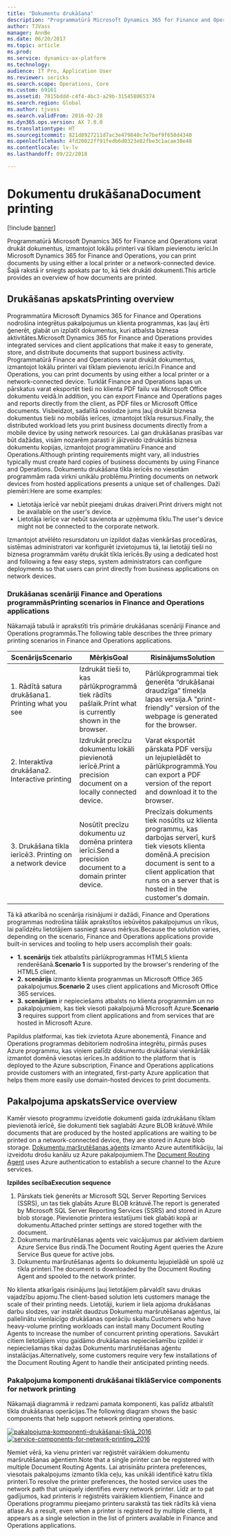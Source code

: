 ```yaml
---
title: "Dokumentu drukāšana"
description: "Programmatūrā Microsoft Dynamics 365 for Finance and Operations varat drukāt dokumentus, izmantojot lokālu printeri vai tīklam pievienotu ierīci. Šajā rakstā ir sniegts apskats par to, kā tiek drukāti dokumenti."
author: TJVass
manager: AnnBe
ms.date: 06/20/2017
ms.topic: article
ms.prod: 
ms.service: dynamics-ax-platform
ms.technology: 
audience: IT Pro, Application User
ms.reviewer: sericks
ms.search.scope: Operations, Core
ms.custom: 69161
ms.assetid: 7815bddd-c4f4-4bc3-a29b-315458065374
ms.search.region: Global
ms.author: tjvass
ms.search.validFrom: 2016-02-28
ms.dyn365.ops.version: AX 7.0.0
ms.translationtype: HT
ms.sourcegitcommit: 821d8927211d7ac3e479848c7e7bef9f650d4340
ms.openlocfilehash: 4fd20022ff91fedb6d0323e82fbe3c1acae38e48
ms.contentlocale: lv-lv
ms.lasthandoff: 09/22/2018

---
```


# <a name="document-printing"></a><span data-ttu-id="3ab51-104">Dokumentu drukāšana</span><span class="sxs-lookup"><span data-stu-id="3ab51-104">Document printing</span></span>

[!include [banner](../includes/banner.md)]

<span data-ttu-id="3ab51-105">Programmatūrā Microsoft Dynamics 365 for Finance and Operations varat drukāt dokumentus, izmantojot lokālu printeri vai tīklam pievienotu ierīci.</span><span class="sxs-lookup"><span data-stu-id="3ab51-105">In Microsoft Dynamics 365 for Finance and Operations, you can print documents by using either a local printer or a network-connected device.</span></span> <span data-ttu-id="3ab51-106">Šajā rakstā ir sniegts apskats par to, kā tiek drukāti dokumenti.</span><span class="sxs-lookup"><span data-stu-id="3ab51-106">This article provides an overview of how documents are printed.</span></span>

## <a name="printing-overview"></a><span data-ttu-id="3ab51-107">Drukāšanas apskats</span><span class="sxs-lookup"><span data-stu-id="3ab51-107">Printing overview</span></span>

<span data-ttu-id="3ab51-108">Programmatūra Microsoft Dynamics 365 for Finance and Operations nodrošina integrētus pakalpojumus un klienta programmas, kas ļauj ērti ģenerēt, glabāt un izplatīt dokumentus, kuri atbalsta biznesa aktivitātes.</span><span class="sxs-lookup"><span data-stu-id="3ab51-108">Microsoft Dynamics 365 for Finance and Operations provides integrated services and client applications that make it easy to generate, store, and distribute documents that support business activity.</span></span> <span data-ttu-id="3ab51-109">Programmatūrā Finance and Operations varat drukāt dokumentus, izmantojot lokālu printeri vai tīklam pievienotu ierīci.</span><span class="sxs-lookup"><span data-stu-id="3ab51-109">In Finance and Operations, you can print documents by using either a local printer or a network-connected device.</span></span> <span data-ttu-id="3ab51-110">Turklāt Finance and Operations lapas un pārskatus varat eksportēt tieši no klienta PDF failu vai Microsoft Office dokumentu veidā.</span><span class="sxs-lookup"><span data-stu-id="3ab51-110">In addition, you can export Finance and Operations pages and reports directly from the client, as PDF files or Microsoft Office documents.</span></span> <span data-ttu-id="3ab51-111">Visbeidzot, sadalītā noslodze jums ļauj drukāt biznesa dokumentus tieši no mobilās ierīces, izmantojot tīkla resursus.</span><span class="sxs-lookup"><span data-stu-id="3ab51-111">Finally, the distributed workload lets you print business documents directly from a mobile device by using network resources.</span></span> <span data-ttu-id="3ab51-112">Lai gan drukāšanas prasības var būt dažādas, visām nozarēm parasti ir jāizveido izdrukātās biznesa dokumentu kopijas, izmantojot programmatūru Finance and Operations.</span><span class="sxs-lookup"><span data-stu-id="3ab51-112">Although printing requirements might vary, all industries typically must create hard copies of business documents by using Finance and Operations.</span></span> <span data-ttu-id="3ab51-113">Dokumentu drukāšana tīkla ierīcēs no viesotām programmām rada virkni unikālu problēmu.</span><span class="sxs-lookup"><span data-stu-id="3ab51-113">Printing documents on network devices from hosted applications presents a unique set of challenges.</span></span> <span data-ttu-id="3ab51-114">Daži piemēri:</span><span class="sxs-lookup"><span data-stu-id="3ab51-114">Here are some examples:</span></span>

- <span data-ttu-id="3ab51-115">Lietotāja ierīcē var nebūt pieejami drukas draiveri.</span><span class="sxs-lookup"><span data-stu-id="3ab51-115">Print drivers might not be available on the user's device.</span></span>
- <span data-ttu-id="3ab51-116">Lietotāja ierīce var nebūt savienota ar uzņēmuma tīklu.</span><span class="sxs-lookup"><span data-stu-id="3ab51-116">The user's device might not be connected to the corporate network.</span></span>

<span data-ttu-id="3ab51-117">Izmantojot atvēlēto resursdatoru un izpildot dažas vienkāršas procedūras, sistēmas administratori var konfigurēt izvietojumus tā, lai lietotāji tieši no biznesa programmām varētu drukāt tīkla ierīcēs.</span><span class="sxs-lookup"><span data-stu-id="3ab51-117">By using a dedicated host and following a few easy steps, system administrators can configure deployments so that users can print directly from business applications on network devices.</span></span>

### <a name="printing-scenarios-in-finance-and-operations-applications"></a><span data-ttu-id="3ab51-118">Drukāšanas scenāriji Finance and Operations programmās</span><span class="sxs-lookup"><span data-stu-id="3ab51-118">Printing scenarios in Finance and Operations applications</span></span>

<span data-ttu-id="3ab51-119">Nākamajā tabulā ir aprakstīti trīs primārie drukāšanas scenāriji Finance and Operations programmās.</span><span class="sxs-lookup"><span data-stu-id="3ab51-119">The following table describes the three primary printing scenarios in Finance and Operations applications.</span></span>

| <span data-ttu-id="3ab51-120">Scenārijs</span><span class="sxs-lookup"><span data-stu-id="3ab51-120">Scenario</span></span>                        | <span data-ttu-id="3ab51-121">Mērķis</span><span class="sxs-lookup"><span data-stu-id="3ab51-121">Goal</span></span>                                                      | <span data-ttu-id="3ab51-122">Risinājums</span><span class="sxs-lookup"><span data-stu-id="3ab51-122">Solution</span></span> |
|---------------------------------|-----------------------------------------------------------|----------|
| <span data-ttu-id="3ab51-123">1. Rādītā satura drukāšana</span><span class="sxs-lookup"><span data-stu-id="3ab51-123">1. Printing what you see</span></span>        | <span data-ttu-id="3ab51-124">Izdrukāt tieši to, kas pārlūkprogrammā tiek rādīts pašlaik.</span><span class="sxs-lookup"><span data-stu-id="3ab51-124">Print what is currently shown in the browser.</span></span>             | <span data-ttu-id="3ab51-125">Pārlūkprogrammai tiek ģenerēta “drukāšanai draudzīga” tīmekļa lapas versija.</span><span class="sxs-lookup"><span data-stu-id="3ab51-125">A "print-friendly" version of the webpage is generated for the browser.</span></span> |
| <span data-ttu-id="3ab51-126">2. Interaktīva drukāšana</span><span class="sxs-lookup"><span data-stu-id="3ab51-126">2. Interactive printing</span></span>         | <span data-ttu-id="3ab51-127">Izdrukāt precīzu dokumentu lokāli pievienotā ierīcē.</span><span class="sxs-lookup"><span data-stu-id="3ab51-127">Print a precision document on a locally connected device.</span></span> | <span data-ttu-id="3ab51-128">Varat eksportēt pārskata PDF versiju un lejupielādēt to pārlūkprogrammā.</span><span class="sxs-lookup"><span data-stu-id="3ab51-128">You can export a PDF version of the report and download it to the browser.</span></span> |
| <span data-ttu-id="3ab51-129">3. Drukāšana tīkla ierīcē</span><span class="sxs-lookup"><span data-stu-id="3ab51-129">3. Printing on a network device</span></span> | <span data-ttu-id="3ab51-130">Nosūtīt precīzu dokumentu uz domēna printera ierīci.</span><span class="sxs-lookup"><span data-stu-id="3ab51-130">Send a precision document to a domain printer device.</span></span>     | <span data-ttu-id="3ab51-131">Precīzais dokuments tiek nosūtīts uz klienta programmu, kas darbojas serverī, kurš tiek viesots klienta domēnā.</span><span class="sxs-lookup"><span data-stu-id="3ab51-131">A precision document is sent to a client application that runs on a server that is hosted in the customer's domain.</span></span> |

<span data-ttu-id="3ab51-132">Tā kā atkarībā no scenārija risinājumi ir dažādi, Finance and Operations programmas nodrošina tālāk aprakstītos iebūvētos pakalpojumus un rīkus, lai palīdzētu lietotājiem sasniegt savus mērķus.</span><span class="sxs-lookup"><span data-stu-id="3ab51-132">Because the solution varies, depending on the scenario, Finance and Operations applications provide built-in services and tooling to help users accomplish their goals:</span></span>

- <span data-ttu-id="3ab51-133">**1. scenārijs** tiek atbalstīts pārlūkprogrammas HTML5 klienta renderēšanā.</span><span class="sxs-lookup"><span data-stu-id="3ab51-133">**Scenario 1** is supported by the browser's rendering of the HTML5 client.</span></span>
- <span data-ttu-id="3ab51-134">**2. scenārijs** izmanto klienta programmas un Microsoft Office 365 pakalpojumus.</span><span class="sxs-lookup"><span data-stu-id="3ab51-134">**Scenario 2** uses client applications and Microsoft Office 365 services.</span></span>
- <span data-ttu-id="3ab51-135">**3. scenārijam** ir nepieciešams atbalsts no klienta programmām un no pakalpojumiem, kas tiek viesoti pakalpojumā Microsoft Azure.</span><span class="sxs-lookup"><span data-stu-id="3ab51-135">**Scenario 3** requires support from client applications and from services that are hosted in Microsoft Azure.</span></span>

<span data-ttu-id="3ab51-136">Papildus platformai, kas tiek izvietota Azure abonementā, Finance and Operations programmas debitoriem nodrošina integrētu, pirmās puses Azure programmu, kas viņiem palīdz dokumentu drukāšanai vienkāršāk izmantot domēnā viesotas ierīces.</span><span class="sxs-lookup"><span data-stu-id="3ab51-136">In addition to the platform that is deployed to the Azure subscription, Finance and Operations applications provide customers with an integrated, first-party Azure application that helps them more easily use domain-hosted devices to print documents.</span></span>

## <a name="service-overview"></a><span data-ttu-id="3ab51-137">Pakalpojuma apskats</span><span class="sxs-lookup"><span data-stu-id="3ab51-137">Service overview</span></span>
<span data-ttu-id="3ab51-138">Kamēr viesoto programmu izveidotie dokumenti gaida izdrukāšanu tīklam pievienotā ierīcē, šie dokumenti tiek saglabāti Azure BLOB krātuvē.</span><span class="sxs-lookup"><span data-stu-id="3ab51-138">While documents that are produced by the hosted applications are waiting to be printed on a network-connected device, they are stored in Azure blob storage.</span></span> <span data-ttu-id="3ab51-139">[Dokumentu maršrutēšanas aģents](install-document-routing-agent.md) izmanto Azure autentifikāciju, lai izveidotu drošu kanālu uz Azure pakalpojumiem.</span><span class="sxs-lookup"><span data-stu-id="3ab51-139">The [Document Routing Agent](install-document-routing-agent.md) uses Azure authentication to establish a secure channel to the Azure services.</span></span>

<span data-ttu-id="3ab51-140">**Izpildes secība**</span><span class="sxs-lookup"><span data-stu-id="3ab51-140">**Execution sequence**</span></span>

1. <span data-ttu-id="3ab51-141">Pārskats tiek ģenerēts ar Microsoft SQL Server Reporting Services (SSRS), un tas tiek glabāts Azure BLOB krātuvē.</span><span class="sxs-lookup"><span data-stu-id="3ab51-141">The report is generated by Microsoft SQL Server Reporting Services (SSRS) and stored in Azure blob storage.</span></span> <span data-ttu-id="3ab51-142">Pievienotie printera iestatījumi tiek glabāti kopā ar dokumentu.</span><span class="sxs-lookup"><span data-stu-id="3ab51-142">Attached printer settings are stored together with the document.</span></span>
2. <span data-ttu-id="3ab51-143">Dokumentu maršrutēšanas aģents veic vaicājumus par aktīviem darbiem Azure Service Bus rindā.</span><span class="sxs-lookup"><span data-stu-id="3ab51-143">The Document Routing Agent queries the Azure Service Bus queue for active jobs.</span></span>
3. <span data-ttu-id="3ab51-144">Dokumentu maršrutēšanas aģents šo dokumentu lejupielādē un spolē uz tīkla printeri.</span><span class="sxs-lookup"><span data-stu-id="3ab51-144">The document is downloaded by the Document Routing Agent and spooled to the network printer.</span></span>

<span data-ttu-id="3ab51-145">No klienta atkarīgais risinājums ļauj lietotājiem pārvaldīt savu drukas vajadzību apjomu.</span><span class="sxs-lookup"><span data-stu-id="3ab51-145">The client-based solution lets customers manage the scale of their printing needs.</span></span> <span data-ttu-id="3ab51-146">Lietotāji, kuriem ir liela apjoma drukāšanas darbu slodzes, var instalēt daudzus Dokumentu maršrutēšanas aģentus, lai palielinātu vienlaicīgo drukāšanas operāciju skaitu.</span><span class="sxs-lookup"><span data-stu-id="3ab51-146">Customers who have heavy-volume printing workloads can install many Document Routing Agents to increase the number of concurrent printing operations.</span></span> <span data-ttu-id="3ab51-147">Savukārt citiem lietotājiem viņu gaidāmo drukāšanas nepieciešamību izpildei ir nepieciešamas tikai dažas Dokumentu maršrutēšanas aģentu instalācijas.</span><span class="sxs-lookup"><span data-stu-id="3ab51-147">Alternatively, some customers require very few installations of the Document Routing Agent to handle their anticipated printing needs.</span></span>

### <a name="service-components-for-network-printing"></a><span data-ttu-id="3ab51-148">Pakalpojuma komponenti drukāšanai tīklā</span><span class="sxs-lookup"><span data-stu-id="3ab51-148">Service components for network printing</span></span>

<span data-ttu-id="3ab51-149">Nākamajā diagrammā ir redzami pamata komponenti, kas palīdz atbalstīt tīkla drukāšanas operācijas.</span><span class="sxs-lookup"><span data-stu-id="3ab51-149">The following diagram shows the basic components that help support network printing operations.</span></span>

<span data-ttu-id="3ab51-150">[![pakalpojuma-komponenti-drukāšanai-tīklā\_2016](./media/service-components-for-network-printing_2016.png)](./media/service-components-for-network-printing_2016.png)</span><span class="sxs-lookup"><span data-stu-id="3ab51-150">[![service-components-for-network-printing\_2016](./media/service-components-for-network-printing_2016.png)](./media/service-components-for-network-printing_2016.png)</span></span>

<span data-ttu-id="3ab51-151">Ņemiet vērā, ka vienu printeri var reģistrēt vairākiem dokumentu maršrutēšanas aģentiem.</span><span class="sxs-lookup"><span data-stu-id="3ab51-151">Note that a single printer can be registered with multiple Document Routing Agents.</span></span> <span data-ttu-id="3ab51-152">Lai atrisinātu printera preferences, viesotais pakalpojums izmanto tīkla ceļu, kas unikāli identificē katru tīkla printeri.</span><span class="sxs-lookup"><span data-stu-id="3ab51-152">To resolve the printer preferences, the hosted service uses the network path that uniquely identifies every network printer.</span></span> <span data-ttu-id="3ab51-153">Līdz ar to pat gadījumos, kad printeris ir reģistrēts vairākiem klientiem, Finance and Operations programmu pieejamo printeru sarakstā tas tiek rādīts kā viena atlase.</span><span class="sxs-lookup"><span data-stu-id="3ab51-153">As a result, even when a printer is registered by multiple clients, it appears as a single selection in the list of printers available in Finance and Operations applications.</span></span>

